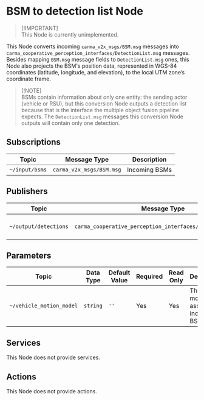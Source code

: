 # BSM to detection list Node

> [!IMPORTANT]\
> This Node is currently unimplemented.

This Node converts incoming `carma_v2x_msgs/BSM.msg` messages into
`carma_cooperative_perception_interfaces/DetectionList.msg` messages. Besides mapping `BSM.msg` message fields to
`DetectionList.msg` ones, this Node also projects the BSM's position data, represented in WGS-84 coordinates
(latitude, longitude, and elevation), to the local UTM zone’s coordinate frame.

> [!NOTE]\
> BSMs contain information about only one entity: the sending actor (vehicle or RSU), but this conversion Node outputs
> a detection list because that is the interface the multiple object fusion pipeline expects. The `DetectionList.msg`
> messages this conversion Node outputs will contain only one detection.

## Subscriptions

| Topic          | Message Type             | Description   |
| -------------- | ------------------------ | ------------- |
| `~/input/bsms` | `carma_v2x_msgs/BSM.msg` | Incoming BSMs |

## Publishers

| Topic                 | Message Type                                                | Frequency           | Description              |
| --------------------- | ----------------------------------------------------------- | ------------------- | ------------------------ |
| `~/output/detections` | `carma_cooperative_perception_interfaces/DetectionList.msg` | Subscription-driven | Outgoing detection lists |

## Parameters

| Topic                    | Data Type | Default Value | Required | Read Only | Description                                |
| ------------------------ | --------- | ------------- | -------- | --------- | ------------------------------------------ |
| `~/vehicle_motion_model` | `string`  | `''`          | Yes      | Yes       | The motion model assigned to incoming BSMs |

## Services

This Node does not provide services.

## Actions

This Node does not provide actions.
